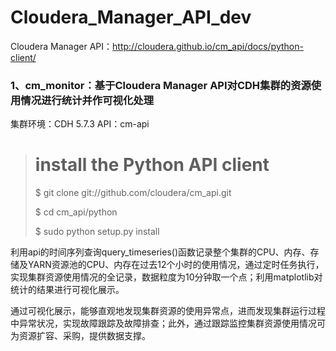 # Cloudera_Manager_API_dev

Cloudera Manager API：http://cloudera.github.io/cm_api/docs/python-client/

### 1、cm_monitor：基于Cloudera Manager API对CDH集群的资源使用情况进行统计并作可视化处理

  集群环境：CDH 5.7.3  API：cm-api
  > # install the Python API client
  > 
  > $ git clone git://github.com/cloudera/cm_api.git
  > 
  > $ cd cm_api/python
  > 
  > $ sudo python setup.py install
    
利用api的时间序列查询query_timeseries()函数记录整个集群的CPU、内存、存储及YARN资源池的CPU、内存在过去12个小时的使用情况，通过定时任务执行，实现集群资源使用情况的全记录，数据粒度为10分钟取一个点；利用matplotlib对统计的结果进行可视化展示。
    
通过可视化展示，能够直观地发现集群资源的使用异常点，进而发现集群运行过程中异常状况，实现故障跟踪及故障排查；此外，通过跟踪监控集群资源使用情况可为资源扩容、采购，提供数据支撑。
